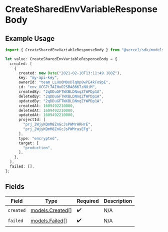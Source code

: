# CreateSharedEnvVariableResponseBody

## Example Usage

```typescript
import { CreateSharedEnvVariableResponseBody } from "@vercel/sdk/models/createsharedenvvariableop.js";

let value: CreateSharedEnvVariableResponseBody = {
  created: [
    {
      created: new Date("2021-02-10T13:11:49.180Z"),
      key: "my-api-key",
      ownerId: "team_LLHUOMOoDlqOp8wPE4kFo9pE",
      id: "env_XCG7t7AIHuO2SBA8667zNUiM",
      createdBy: "2qDDuGFTWXBLDNnqZfWPDp1A",
      deletedBy: "2qDDuGFTWXBLDNnqZfWPDp1A",
      updatedBy: "2qDDuGFTWXBLDNnqZfWPDp1A",
      createdAt: 1609492210000,
      deletedAt: 1609492210000,
      updatedAt: 1609492210000,
      projectId: [
        "prj_2WjyKQmM8ZnGcJsPWMrHRHrE",
        "prj_2WjyKQmM8ZnGcJsPWMrasEFg",
      ],
      type: "encrypted",
      target: [
        "production",
      ],
    },
  ],
  failed: [],
};
```

## Fields

| Field                                    | Type                                     | Required                                 | Description                              |
| ---------------------------------------- | ---------------------------------------- | ---------------------------------------- | ---------------------------------------- |
| `created`                                | [models.Created](../models/created.md)[] | :heavy_check_mark:                       | N/A                                      |
| `failed`                                 | [models.Failed](../models/failed.md)[]   | :heavy_check_mark:                       | N/A                                      |